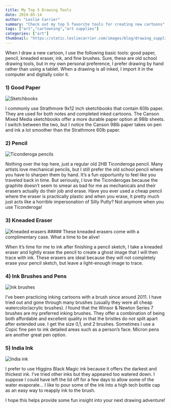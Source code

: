 ```yaml
---
title: My Top 5 Drawing Tools
date: 2019-05-14
author: "Leslie Carrier"
summary: "Check out my top 5 favorite tools for creating new cartoons"
tags: ["art","cartooning","art supplies"] 
categories: ["art"]
thumbnail: "https://static.lesliecarrier.com/images/blog/drawing_supplies/DrawingSuppliesBanner.jpg"
---
```


When I draw a new cartoon, I use the following basic tools: good paper, pencil, kneaded eraser, ink, and fine brushes. Sure, these are old school drawing tools, but in my own personal preference, I prefer drawing by hand rather than using a tablet. When a drawing is all inked, I import it in the computer and digitally color it.

### 1) Good Paper

<img src="https://static.lesliecarrier.com/images/blog/drawing_supplies/sketchbooks.jpg" class="img-responsive img-centered" alt="Sketchbooks">

I commonly use Strathmore 9x12 inch sketchbooks that contain 60lb paper. They are used for both notes and completed inked cartoons. The Canson Mixed Media sketchbooks offer a more durable paper option at 98lb sheets. I switch between the two, but I notice the Canson 98lb paper takes on pen and ink a lot smoother than the Strathmore 60lb paper.

### 2) Pencil

<img src="https://static.lesliecarrier.com/images/blog/drawing_supplies/pencils.jpg" class="img-responsive img-centered" alt="Ticonderoga pencils">

Nothing over the top here, just a regular old 2HB Ticonderoga pencil. Many artists love mechanical pencils, but I still prefer the old school pencil where you have to sharpen them by hand. It’s a fun opportunity to feel like you traveled back in time. But seriously, I love the Ticonderogas because the graphite doesn’t seem to smear as bad for me as mechanicals and their erasers actually do their job and erase. Have you ever used a cheap pencil where the eraser is practically plastic and when you erase, it pretty much just acts like a horrible impersonation of Silly Putty? Not anymore when you use Ticonderoga!

### 3) Kneaded Eraser

<img src="https://static.lesliecarrier.com/images/blog/drawing_supplies/erasers.jpg" class="img-responsive img-centered" alt="Kneaded erasers">
##### These kneaded erasers come with a complimentary case. What a time to be alive!

When it’s time for me to ink after finishing a pencil sketch, I take a kneaded eraser and lightly erase the pencil to create a ghost image that I will then trace with ink. These erasers are ideal because they will not completely erase your pencil sketch, but leave a light-enough image to trace.

### 4) Ink Brushes and Pens

<img src="https://static.lesliecarrier.com/images/blog/drawing_supplies/brushes.jpg" class="img-responsive img-centered" alt="Ink brushes">

I’ve been practicing inking cartoons with a brush since around 2011. I have tried out and gone through many brushes (usually they were all cheap watercolor/acrylic brushes). I found that the Winsor & Newton Series 7 brushes are my preferred inking brushes. They offer a combination of being both affordable and excellent quality in that the bristles do not split apart after extended use. I get the size 0,1, and 2 brushes.
Sometimes I use a Copic fine pen to ink detailed areas such as a person’s face. Micron pens are another great pen option.

### 5) India Ink

<img src="https://static.lesliecarrier.com/images/blog/drawing_supplies/ink.jpg" class="img-responsive img-centered" alt="India ink">

I prefer to use Higgins Black Magic ink because it offers the darkest and thickest ink. I’ve tried other inks but they appeared too watered down. I suppose I could have left the lid off for a few days to allow some of the water evaporate… 
I like to pour some of the ink into a high tech bottle cap as an easy way to reapply ink to the brush.

I hope this helps provide some fun insight into your next drawing adventure!

